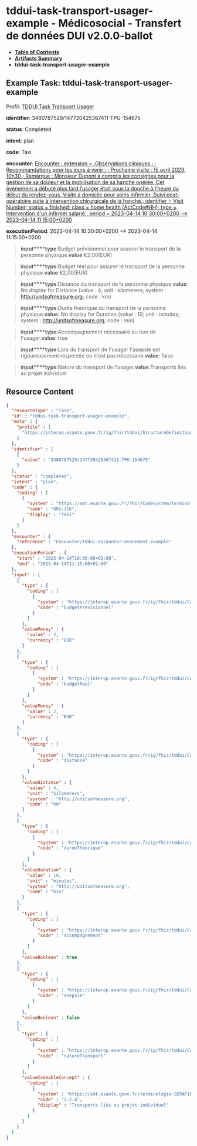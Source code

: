# tddui-task-transport-usager-example - Médicosocial - Transfert de données DUI v2.0.0-ballot

* [**Table of Contents**](toc.md)
* [**Artifacts Summary**](artifacts.md)
* **tddui-task-transport-usager-example**

## Example Task: tddui-task-transport-usager-example

Profil: [TDDUI Task Transport Usager](StructureDefinition-tddui-task-transport-usager.md)

**identifier**: 3480787529/147720425367411-TPU-154675

**status**: Completed

**intent**: plan

**code**: Taxi

**encounter**: [Encounter : extension = ,Observations cliniques : ; Recommandations pour les jours à venir : ; Prochaine visite : 15 avril 2023, 10h30 ; Remarque : Monsieur Dupont a compris les consignes pour la gestion de sa douleur et la mobilisation de sa hanche opérée.,Cet évènement a débuté plus tard l’usager était sous la douche à l’heure du début du rendez-vous.,Visite à domicile pour soins infirmier.,Suivi post-opératoire suite à intervention chirurgicale de la hanche.; identifier = Visit Number; status = finished; class = home health (ActCode#HH); type = Intervention d'un infirmer salarié,; period = 2023-04-14 10:30:00+0200 --> 2023-04-14 11:15:00+0200](Encounter-tddui-encounter-evenement-example.md)

**executionPeriod**: 2023-04-14 10:30:00+0200 --> 2023-04-14 11:15:00+0200

> **input****type**:Budget prévisionnel pour assurer le transport de la personne physique.**value**:€2,00(EUR)

> **input****type**:Budget réel pour assurer le transport de la personne physique.**value**:€2,00(EUR)

> **input****type**:Distance du transport de la personne physique.**value**: No display for Distance (value : 4; unit : kilometers; system : http://unitsofmeasure.org; code : km)

> **input****type**:Durée théorique du transport de la personne physique.**value**: No display for Duration (value : 10; unit : minutes; system : http://unitsofmeasure.org; code : min)

> **input****type**:Accompagnement nécessaire ou non de l'usager.**value**: true

> **input****type**:Lors du transport de l'usager l'asepsie est rigoureusement respectée ou n'est pas nécessaire.**value**: false

> **input****type**:Nature du transport de l'usager.**value**:Transports liés au projet individuel



## Resource Content

```json
{
  "resourceType" : "Task",
  "id" : "tddui-task-transport-usager-example",
  "meta" : {
    "profile" : [
      "https://interop.esante.gouv.fr/ig/fhir/tddui/StructureDefinition/tddui-task-transport-usager"
    ]
  },
  "identifier" : [
    {
      "value" : "3480787529/147720425367411-TPU-154675"
    }
  ],
  "status" : "completed",
  "intent" : "plan",
  "code" : {
    "coding" : [
      {
        "system" : "https://smt.esante.gouv.fr/fhir/CodeSystem/terminologie-cisis",
        "code" : "ORG-156",
        "display" : "Taxi"
      }
    ]
  },
  "encounter" : {
    "reference" : "Encounter/tddui-encounter-evenement-example"
  },
  "executionPeriod" : {
    "start" : "2023-04-14T10:30:00+02:00",
    "end" : "2023-04-14T11:15:00+02:00"
  },
  "input" : [
    {
      "type" : {
        "coding" : [
          {
            "system" : "https://interop.esante.gouv.fr/ig/fhir/tddui/CodeSystem/input-tddui-task-transport-codesystem",
            "code" : "budgetPrevisionnel"
          }
        ]
      },
      "valueMoney" : {
        "value" : 2,
        "currency" : "EUR"
      }
    },
    {
      "type" : {
        "coding" : [
          {
            "system" : "https://interop.esante.gouv.fr/ig/fhir/tddui/CodeSystem/input-tddui-task-transport-codesystem",
            "code" : "budgetReel"
          }
        ]
      },
      "valueMoney" : {
        "value" : 2,
        "currency" : "EUR"
      }
    },
    {
      "type" : {
        "coding" : [
          {
            "system" : "https://interop.esante.gouv.fr/ig/fhir/tddui/CodeSystem/input-tddui-task-transport-codesystem",
            "code" : "distance"
          }
        ]
      },
      "valueDistance" : {
        "value" : 4,
        "unit" : "kilometers",
        "system" : "http://unitsofmeasure.org",
        "code" : "km"
      }
    },
    {
      "type" : {
        "coding" : [
          {
            "system" : "https://interop.esante.gouv.fr/ig/fhir/tddui/CodeSystem/input-tddui-task-transport-codesystem",
            "code" : "dureeTheorique"
          }
        ]
      },
      "valueDuration" : {
        "value" : 10,
        "unit" : "minutes",
        "system" : "http://unitsofmeasure.org",
        "code" : "min"
      }
    },
    {
      "type" : {
        "coding" : [
          {
            "system" : "https://interop.esante.gouv.fr/ig/fhir/tddui/CodeSystem/input-tddui-task-transport-codesystem",
            "code" : "accompagnement"
          }
        ]
      },
      "valueBoolean" : true
    },
    {
      "type" : {
        "coding" : [
          {
            "system" : "https://interop.esante.gouv.fr/ig/fhir/tddui/CodeSystem/input-tddui-task-transport-codesystem",
            "code" : "asepsie"
          }
        ]
      },
      "valueBoolean" : false
    },
    {
      "type" : {
        "coding" : [
          {
            "system" : "https://interop.esante.gouv.fr/ig/fhir/tddui/CodeSystem/input-tddui-task-transport-codesystem",
            "code" : "natureTransport"
          }
        ]
      },
      "valueCodeableConcept" : {
        "coding" : [
          {
            "system" : "https://smt.esante.gouv.fr/terminologie-SERAFINPH",
            "code" : "3.2.4",
            "display" : "Transports liés au projet individuel"
          }
        ]
      }
    }
  ]
}

```
